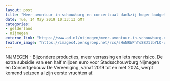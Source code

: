```yaml
---
layout: post
title: "Meer avontuur in schouwburg en concertzaal dankzij hoger budget"
date: Tue, 14 May 2019 10:33:13 GMT
categories: 
- gelderland 
- nijmegen 
externe_link: "https://www.ad.nl/nijmegen/meer-avontuur-in-schouwburg-en-concertzaal-dankzij-hoger-budget~a9a36ca1/"
feature_image: "https://images4.persgroep.net/rcs/sHnNRWPhTsSBJ1lbYLQ-xM6Kexg/diocontent/148234007/_fitwidth/400/?appId=21791a8992982cd8da851550a453bd7f&quality=0.7"
---
```


NIJMEGEN - Bijzondere producties, meer verrassing en iets meer risico. De extra subsidie van een half miljoen euro voor Stadsschouwburg Nijmegen en Concertgebouw De Vereeniging, vanaf 2019 tot en met 2024, werpt komend seizoen al zijn eerste vruchten af.
